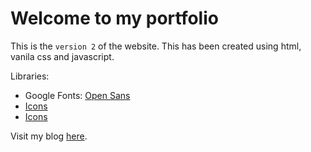 # Welcome to my portfolio  

This is the `version 2` of the website.
This has been created using html, vanila css and javascript.

Libraries:

- Google Fonts: [Open Sans](https://fonts.google.com/specimen/OpenSans)
- [Icons](https://iconscout.com/unicons)
- [Icons](https://getbootstrap.com/icons)

Visit my blog [here](https://anubhavp.me/blog/).
